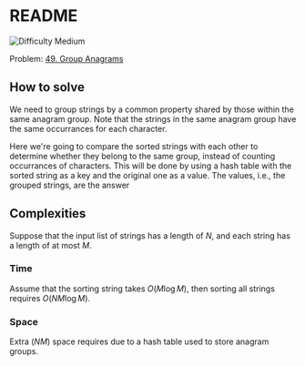 # README

![Difficulty Medium](https://img.shields.io/badge/Difficulty-Medium-yellow)

Problem: [49. Group Anagrams][problem]

[problem]: https://leetcode.com/problems/group-anagrams/description/



## How to solve

We need to group strings by a common property shared by those within the same anagram group.
Note that the strings in the same anagram group have the same occurrances for each character.

Here we're going to compare the sorted strings with each other to determine whether they belong to the same group, instead of counting occurrances of characters.
This will be done by using a hash table with the sorted string as a key and the original one as a value.
The values, i.e., the grouped strings, are the answer


## Complexities

Suppose that the input list of strings has a length of $N$, and each string has a length of at most $M$.

### Time

Assume that the sorting string takes $O(M \log M)$, then sorting all strings requires $O(NM \log M)$.

### Space

Extra $(NM)$ space requires due to a hash table used to store anagram groups.
